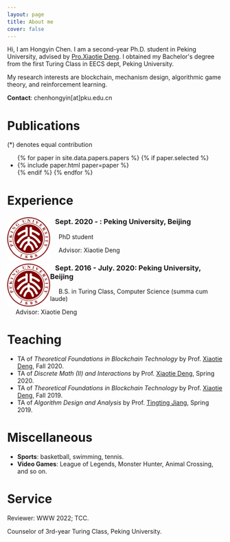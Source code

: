 ```yaml
---
layout: page
title: About me 
cover: false
---
```


Hi, I am Hongyin Chen. I am a second-year Ph.D. student in Peking University, advised by [Pro.Xiaotie Deng](https://cfcs.pku.edu.cn/english/people/faculty/xiaotiedeng/index.htm). I obtained my Bachelor's degree from the first Turing Class in EECS dept, Peking University. 
 
My research interests are blockchain, mechanism design, algorithmic game theory, and reinforcement learning.

**Contact**: chenhongyin[at]pku.edu.cn

# Publications 
(*) denotes equal contribution
<ul>
{% for paper in site.data.papers.papers %}
  {% if paper.selected %}
  <li>
  {% include paper.html paper=paper %}
  </li>
  {% endif %}
{% endfor %}
</ul>



# Experience


<div style="clear: both;">
  <div style="float: left; margin-right 1em;">
    <img src="/assets/img/pku.png" alt="" width="100" height="100">
  </div>
  <div>
    <h3>&nbsp;&nbsp;&nbsp;Sept. 2020 - : Peking University, Beijing</h3>
    <p>&nbsp;&nbsp;&nbsp;&nbsp;&nbsp;PhD student</p>
    <p> &nbsp;&nbsp;&nbsp;&nbsp;&nbsp;Advisor: Xiaotie Deng</p>
  </div>
</div>

<div style="clear: both;">
  <div style="float: left; margin-right 1em;">
    <img src="/assets/img/pku.png" alt="" width="100" height="100">
  </div>
  <div>
    <h3>&nbsp;&nbsp;&nbsp;Sept. 2016 - July. 2020: Peking University, Beijing</h3>
    <p>&nbsp;&nbsp;&nbsp;&nbsp;&nbsp;B.S. in Turing Class, Computer Science (summa cum laude)</p>
    <p> &nbsp;&nbsp;&nbsp;&nbsp;&nbsp;Advisor: Xiaotie Deng</p>
  </div>
</div>

# Teaching
* TA of _Theoretical Foundations in Blockchain Technology_ by Prof. [Xiaotie Deng](https://cfcs.pku.edu.cn/english/people/faculty/xiaotiedeng/index.htm), Fall 2020.  
* TA of _Discrete Math (II) and Interactions_ by Prof. [Xiaotie Deng](https://cfcs.pku.edu.cn/english/people/faculty/xiaotiedeng/index.htm), Spring 2020.  
* TA of _Theoretical Foundations in Blockchain Technology_ by Prof. [Xiaotie Deng](https://cfcs.pku.edu.cn/english/people/faculty/xiaotiedeng/index.htm), Fall 2019. 
* TA of _Algorithm Design and Analysis_ by Prof. [Tingting Jiang](https://cs.pku.edu.cn/info/1161/1631.htm), Spring 2019.  


# Miscellaneous

* **Sports**: basketball, swimming, tennis.
* **Video Games**: League of Legends, Monster Hunter, Animal Crossing, and so on.

# Service 

Reviewer: WWW 2022; TCC.

Counselor of 3rd-year Turing Class, Peking University.
